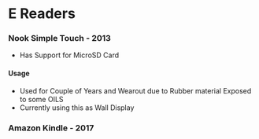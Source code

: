# E Readers

### Nook Simple Touch - 2013
- Has Support for MicroSD Card

#### Usage

- Used for Couple of Years and Wearout due to Rubber material Exposed to some OILS
- Currently using this as Wall Display

### Amazon Kindle - 2017